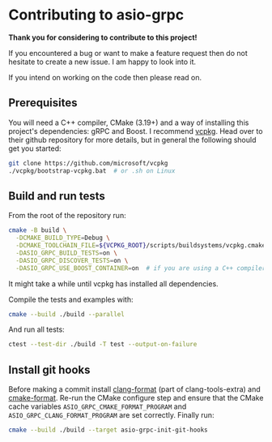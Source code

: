 # Contributing to asio-grpc

**Thank you for considering to contribute to this project!**

If you encountered a bug or want to make a feature request then do not hesitate to create a new issue. I am happy to look into it. 

If you intend on working on the code then please read on.

## Prerequisites

You will need a C++ compiler, CMake (3.19+) and a way of installing this project's dependencies: gRPC and Boost. I recommend [vcpkg](https://github.com/microsoft/vcpkg). 
Head over to their github repository for more details, but in general the following should get you started: 

```sh
git clone https://github.com/microsoft/vcpkg
./vcpkg/bootstrap-vcpkg.bat  # or .sh on Linux
```

## Build and run tests

From the root of the repository run:

```sh
cmake -B build \
  -DCMAKE_BUILD_TYPE=Debug \
  -DCMAKE_TOOLCHAIN_FILE=${VCPKG_ROOT}/scripts/buildsystems/vcpkg.cmake \
  -DASIO_GRPC_BUILD_TESTS=on \
  -DASIO_GRPC_DISCOVER_TESTS=on \
  -DASIO_GRPC_USE_BOOST_CONTAINER=on  # if you are using a C++ compiler without <memory_resource>
```

It might take a while until vcpkg has installed all dependencies.

Compile the tests and examples with:

```sh
cmake --build ./build --parallel
```

And run all tests:

```sh
ctest --test-dir ./build -T test --output-on-failure
```

## Install git hooks

Before making a commit install [clang-format](https://github.com/llvm/llvm-project/releases) (part of clang-tools-extra) and [cmake-format](https://pypi.org/project/cmake-format/). 
Re-run the CMake configure step and ensure that the CMake cache variables `ASIO_GRPC_CMAKE_FORMAT_PROGRAM` and `ASIO_GRPC_CLANG_FORMAT_PROGRAM` are set correctly. Finally run:

```sh
cmake --build ./build --target asio-grpc-init-git-hooks
```
